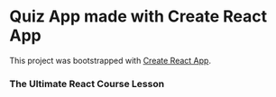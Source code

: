 # Quiz App made with Create React App

This project was bootstrapped with [Create React App](https://github.com/facebook/create-react-app).

### The Ultimate React Course Lesson
